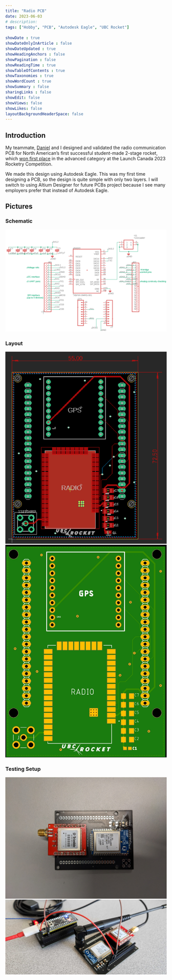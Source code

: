 ```yaml
---
title: "Radio PCB"
date: 2023-06-03
# description: 
tags: ["Hobby", "PCB", "Autodesk Eagle", "UBC Rocket"]

showDate : true
showDateOnlyInArticle : false
showDateUpdated : true
showHeadingAnchors : false
showPagination : false
showReadingTime : true
showTableOfContents : true
showTaxonomies : true 
showWordCount : true
showSummary : false
sharingLinks : false
showEdit: false
showViews: false
showLikes: false
layoutBackgroundHeaderSpace: false
---
```


## Introduction
My teammate, [Daniel](https://danielzn.com/) and I designed and validated the radio communication PCB for North American’s first successful student-made 2-stage rocket, which [won first place](https://www.instagram.com/reel/Cw6-koEogTa/) in the advanced category at the Launch Canada 2023 Rocketry Competition.

We made this design using Autodesk Eagle. This was my first time designing a PCB, so the design is quite simple with only two layers. I will switch to using Altium Designer for future PCBs project because I see many employers prefer that instead of Autodesk Eagle. 

## Pictures

### Schematic 
![sch](images/Sch.png)

### Layout
![board2](images/board2.png)
![board](images/board.jpg)

### Testing Setup
![radio_pcb](images/radio_pcb.jpg)
![testing](featured.jpg)
